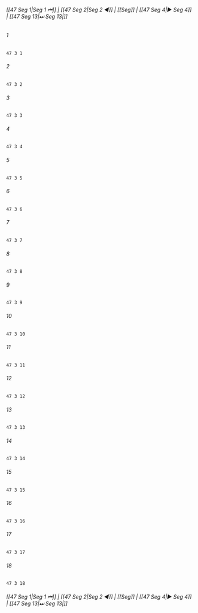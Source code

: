 
###### [[47 Seg 1|Seg 1 ⏮]] | [[47 Seg 2|Seg 2 ◀]] | [[Seg]] | [[47 Seg 4|▶ Seg 4]] | [[47 Seg 13|⏭ Seg 13|]]

###### 1
``` verse
47 3 1 
```
###### 2
``` verse
47 3 2 
```
###### 3
``` verse
47 3 3 
```
###### 4
``` verse
47 3 4 
```
###### 5
``` verse
47 3 5 
```
###### 6
``` verse
47 3 6 
```
###### 7
``` verse
47 3 7 
```
###### 8
``` verse
47 3 8 
```
###### 9
``` verse
47 3 9 
```
###### 10
``` verse
47 3 10 
```
###### 11
``` verse
47 3 11 
```
###### 12
``` verse
47 3 12 
```
###### 13
``` verse
47 3 13 
```
###### 14
``` verse
47 3 14 
```
###### 15
``` verse
47 3 15 
```
###### 16
``` verse
47 3 16 
```
###### 17
``` verse
47 3 17 
```
###### 18
``` verse
47 3 18 
```

###### [[47 Seg 1|Seg 1 ⏮]] | [[47 Seg 2|Seg 2 ◀]] | [[Seg]] | [[47 Seg 4|▶ Seg 4]] | [[47 Seg 13|⏭ Seg 13|]]

